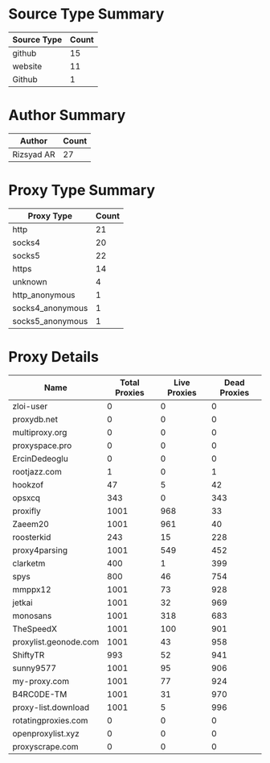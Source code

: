 # Source Type Summary

| Source Type | Count |
|-------------|-------|
| github | 15 |
| website | 11 |
| Github | 1 |


# Author Summary

| Author | Count |
|--------|-------|
| Rizsyad AR | 27 |


# Proxy Type Summary

| Proxy Type | Count |
|------------|-------|
| http | 21 |
| socks4 | 20 |
| socks5 | 22 |
| https | 14 |
| unknown | 4 |
| http_anonymous | 1 |
| socks4_anonymous | 1 |
| socks5_anonymous | 1 |


# Proxy Details

| Name | Total Proxies | Live Proxies | Dead Proxies |
|------|---------------|--------------|---------------|
| zloi-user | 0 | 0 | 0 |
| proxydb.net | 0 | 0 | 0 |
| multiproxy.org | 0 | 0 | 0 |
| proxyspace.pro | 0 | 0 | 0 |
| ErcinDedeoglu | 0 | 0 | 0 |
| rootjazz.com | 1 | 0 | 1 |
| hookzof | 47 | 5 | 42 |
| opsxcq | 343 | 0 | 343 |
| proxifly | 1001 | 968 | 33 |
| Zaeem20 | 1001 | 961 | 40 |
| roosterkid | 243 | 15 | 228 |
| proxy4parsing | 1001 | 549 | 452 |
| clarketm | 400 | 1 | 399 |
| spys | 800 | 46 | 754 |
| mmppx12 | 1001 | 73 | 928 |
| jetkai | 1001 | 32 | 969 |
| monosans | 1001 | 318 | 683 |
| TheSpeedX | 1001 | 100 | 901 |
| proxylist.geonode.com | 1001 | 43 | 958 |
| ShiftyTR | 993 | 52 | 941 |
| sunny9577 | 1001 | 95 | 906 |
| my-proxy.com | 1001 | 77 | 924 |
| B4RC0DE-TM | 1001 | 31 | 970 |
| proxy-list.download | 1001 | 5 | 996 |
| rotatingproxies.com | 0 | 0 | 0 |
| openproxylist.xyz | 0 | 0 | 0 |
| proxyscrape.com | 0 | 0 | 0 |
